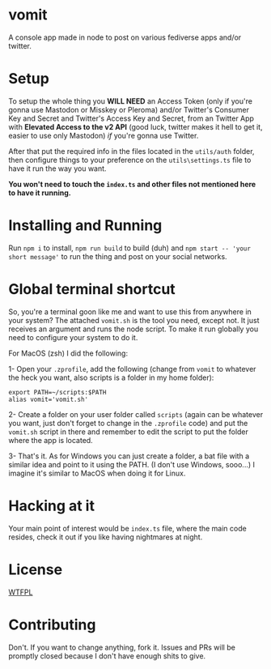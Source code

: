 # vomit
A console app made in node to post on various fediverse apps and/or twitter.
  
# Setup
To setup the whole thing you **WILL NEED** an Access Token (only if you're gonna use Mastodon or Misskey or Pleroma) and/or Twitter's Consumer Key and Secret and Twitter's Access Key and Secret, from an Twitter App with **Elevated Access to the v2 API** (good luck, twitter makes it hell to get it, easier to use only Mastodon) *if* you're gonna use Twitter.
  
After that put the required info in the files located in the `utils/auth` folder, then configure things to your preference on the `utils\settings.ts` file to have it run the way you want.
  
**You won't need to touch the `index.ts` and other files not mentioned here to have it running.**
  
# Installing and Running
Run `npm i` to install, `npm run build` to build (duh) and `npm start -- 'your short message'` to run the thing and post on your social networks.

# Global terminal shortcut

So, you're a terminal goon like me and want to use this from anywhere in your system? The attached `vomit.sh` is the tool you need, except not. It just receives an argument and runs the node script. To make it run globally you need to configure your system to do it.

For MacOS (zsh) I did the following:

1- Open your `.zprofile`, add the following (change from `vomit` to whatever the heck you want, also scripts is a folder in my home folder):
```
export PATH=~/scripts:$PATH
alias vomit='vomit.sh'
```

2- Create a folder on your user folder called `scripts` (again can be whatever you want, just don't forget to change in the `.zprofile` code) and put the `vomit.sh` script in there and remember to edit the script to put the folder where the app is located.

3- That's it. As for Windows you can just create a folder, a bat file with a similar idea and point to it using the PATH. (I don't use Windows, sooo...) I imagine it's similar to MacOS when doing it for Linux.
  
# Hacking at it
Your main point of interest would be `index.ts` file, where the main code resides, check it out if you like having nightmares at night.
  
# License
[WTFPL](http://www.wtfpl.net/txt/copying)
  
# Contributing
Don't. If you want to change anything, fork it. Issues and PRs will be promptly closed because I don't have enough shits to give.
